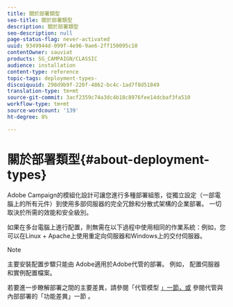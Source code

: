 ```yaml
---
title: 關於部署類型
seo-title: 關於部署類型
description: 關於部署類型
seo-description: null
page-status-flag: never-activated
uuid: 9349944d-099f-4e96-9ae6-2ff150095c10
contentOwner: sauviat
products: SG_CAMPAIGN/CLASSIC
audience: installation
content-type: reference
topic-tags: deployment-types-
discoiquuid: 298d9b9f-220f-4862-bc4c-1ad7f8d51049
translation-type: tm+mt
source-git-commit: 3acf2359c74a3dc4b18c8976fee14dcbaf3fa510
workflow-type: tm+mt
source-wordcount: '139'
ht-degree: 8%

---
```



# 關於部署類型{#about-deployment-types}

Adobe Campaign的模組化設計可讓您進行多種部署組態，從獨立設定（一部電腦上的所有元件）到使用多部伺服器的完全冗餘和分散式架構的企業部署。 一切取決於所需的效能和安全級別。

如果在多台電腦上進行配置，則無需在以下過程中使用相同的作業系統：例如，您可以在Linux + Apache上使用重定向伺服器和Windows上的交付伺服器。

>[!NOTE]
>
>主要安裝配置步驟只能由
>Adobe適用於Adobe代管的部署。 例如，
>配置伺服器和實例配置檔案。
>
>若要進一步瞭解部署之間的主要差異，請參閱「代管模型 [」一節，或](../../installation/using/hosting-models.md) 參閱代管與內部部署的「功能差異」一節 [](../../installation/using/capability-matrix.md)。

